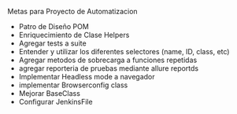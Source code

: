 Metas para Proyecto de Automatizacion

- Patro de Diseño POM
- Enriquecimiento de Clase Helpers
- Agregar tests a suite
- Entender y utilizar los diferentes selectores (name, ID, class, etc)
- Agregar metodos de sobrecarga a funciones repetidas
- agregar reporteria de pruebas mediante allure reportds
- Implementar Headless mode a navegador
- implementar Browserconfig class
- Mejorar BaseClass
- Configurar JenkinsFile


